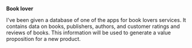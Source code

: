 **Book lover**


I've been given a database of one of the apps for book lovers services. It contains data on books, publishers, authors, and customer ratings and reviews of books. This information will be used to generate a value proposition for a new product.

